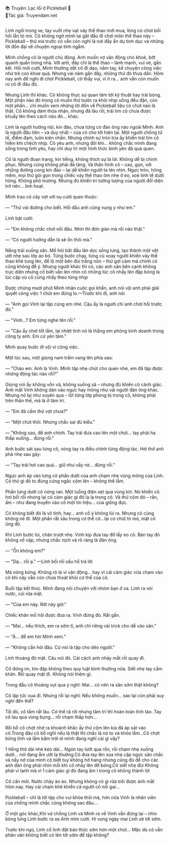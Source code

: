 📚 Truyện: Lạc lối ở Pickleball 🔞 
<br>
📖Tác giả: Truyendam.net
<br></br>

Linh ngồi trong xe, tay vuốt nhẹ vạt váy thể thao mới mua, lòng có chút bồi hồi lẫn tò mò. Cô không ngờ mình lại gật đầu đi chơi môn thể thao này – Pickleball – thứ mà trước cô vẫn còn nghĩ là nơi đầy ẩn dụ tình dục và những lời đồn đại về chuyện ngoại tình ngầm.
<br></br>
Minh chồng cô là người chủ động. Anh muốn vợ vận động cho khoẻ, bớt quanh quẩn trong nhà. Với anh, đây chỉ là thể thao – lành mạnh, vui vẻ, gắn kết. Hồi mới cưới, Minh thường dắt cô đi dạo, nắm tay, kể chuyện công việc như trẻ con khoe quà. Nhưng vài năm gần đây, những thứ đó thưa dần. Hôm nay anh đề nghị đi chơi Pickleball, cô thấy vui, vì ít ra... anh vẫn còn muốn rủ cô đi đâu đó.
<br></br>
Nhưng Linh thì khác. Cô không thực sự quan tâm tới kỹ thuật hay trái bóng. Một phần nào đó trong cô muốn thử bước ra khỏi nhịp sống đều đặn, còn một phần... chỉ muốn xem những lời đồn về Pickleball liệu có chút nào là thật. Cô không dám thừa nhận, nhưng đã lâu rồi, trái tim cô chưa được khuấy lên theo cách nào đó… khác.
<br></br>
Linh là người hướng nội, kín đáo, chưa từng có đàn ông nào ngoài Minh. Anh là người đầu tiên – và duy nhất – của cô cho tới hiện tại. Một người chồng tử tế, điềm đạm, luôn kiên nhẫn. Nhưng chính sự tròn trịa ấy khiến trái tim cô hiếm khi chệch nhịp. Cô yêu anh, nhưng đôi khi... không chắc mình đang sống trong tình yêu, hay chỉ duy trì một hình thức bình yên đã quá quen.
<br></br>
Cô là người đoan trang, kín tiếng, không thích sự lả lơi. Không dễ bị chinh phục. Nhưng cũng không phải đá tảng. Và thân hình cô – cao, gọn, với những đường cong kín đáo – lại dễ khiến người ta lén nhìn. Ngực tròn, hông mềm, mọi thứ gói gọn trong chiếc váy thể thao ôm nhẹ ở eo, xoè tinh tế dưới hông. Không phô trương. Nhưng đủ khiến trí tưởng tượng của người đối diện trở nên... linh hoạt.
<br></br>
Minh trao cô cây vợt với nụ cười quen thuộc:
<br></br>
— "Thử vài đường cho biết. Hồi đầu anh cũng vụng y như em."
<br></br>
Linh bật cười:
<br></br>
— "Em không chắc chơi nổi đâu. Nhìn thì đơn giản mà rối não thật."
<br></br>
— "Có người hướng dẫn là sẽ ổn thôi mà."
<br></br>
Nắng trải xuống sân. Mồ hôi bắt đầu lăn dọc sống lưng, tạo thành một vệt ướt nhẹ sau lớp áo bó. Từng bước chạy, từng cú xoay người khiến váy thể thao khẽ tung lên, để lộ một bên đùi trắng nõn – thứ gợi cảm mà chính cô cũng không để ý. Nhưng người khác thì có, các anh sân bên cạnh không trực diện nhưng cố biết vẫn lén nhìn cô những lúc cô nhẩy lên đập bóng là lúc cặp vú cô cũng nhẩy theo từng nhịp
<br></br>
Được chừng mươi phút Minh nhận cuộc gọi khẩn, anh nói vội anh phải giải quyết công việc 1 chút em đừng lo.—Trước khi đi, anh nói
<br></br>
— "Anh gọi Vinh lại tập cùng em nhé. Cậu ấy là người chỉ anh chơi hồi trước đó."
<br></br>
— "Vinh...? Em từng nghe tên rồi."
<br></br>
— "Cậu ấy chơi tốt lắm, lại nhiệt tình nó là thằng em phòng kinh doanh trong công ty anh. Em cứ yên tâm."
<br></br>
Minh quay bước đi vội vì công việc.
<br></br>
Một lúc sau, một giọng nam trầm vang lên phía sau:
<br></br>
— "Chào em. Anh là Vinh. Mình tập nhẹ chút cho quen nhé, em đã tập được những động tác nào rồi?"
<br></br>
Giọng nói ấy không vồn vã, không suồng sã – nhưng đủ khiến cô cảnh giác. Ánh mắt Vinh không dán vào ngực hay mông như vài người đàn ông khác. Nhưng nó lại như xuyên qua – lột từng lớp phòng bị trong cô, không phải trên thân thể, mà là ở tâm trí.
<br></br>
— "Em đã cầm thử vợt chưa?"
<br></br>
— "Một chút thôi. Nhưng chắc sai đủ kiểu."
<br></br>
— "Không sao, để anh chỉnh. Tay trái đưa cao lên một chút... tay phải hạ thấp xuống... đúng rồi."
<br></br>
Anh bước sát sau lưng cô, vòng tay ra điều chỉnh từng động tác. Hơi thở anh phả nhẹ sau gáy:
<br></br>
— "Tay trái hơi cao quá... giữ như vầy nè... đúng rồi."
<br></br>
Ngực anh áp vào lưng cô phần dưới của anh chạm nhẹ vùng mông của Linh. Có thứ gì đó to đùng cứng ngắc cộm lên – không thể lầm.
<br></br>
Phần lưng dưới cô nóng ran. Một luồng điện xẹt qua vùng kín. Nó khiến cô hơi bối rối nhưng lại có cảm giác gì đó lạ lạ trong cô. Và thứ cộm đó – rắn, ấm – như đang truyền vào cô một tín hiệu... của giống đực.
<br></br>
Cô không biết đó là vô tình, hay... anh cố ý không lùi ra. Nhưng cô cũng không né đi. Một phần rất sâu trong cơ thể cô...lại có chút tò mò, mặt cô ửng đỏ.
<br></br>
Khi Linh bước lùi, chân trượt nhẹ. Vinh kịp đưa tay đỡ lấy eo cô. Bàn tay đó không vồ vập, nhưng chắc nịch và rõ ràng là đàn ông.
<br></br>
— "Ổn không em?"
<br></br>
— "Dạ... rồi ạ." —Linh bối rối xấu hổ trả lời
<br></br>
Má nóng bừng. Không rõ là vì vận động... hay vì cái cảm giác vừa chạm vào cô khi nãy vẫn còn chưa thoát khỏi cơ thể của cô.
<br></br>
Buổi tập kết thúc. Minh đang nói chuyện với nhóm bạn ở xa. Linh ra vòi nước, cúi rửa mặt.
<br></br>
— "Của em này. Rớt nãy giờ."
<br></br>
Chiếc khăn mồ hôi được đưa ra. Vinh đứng đó. Rất gần.
<br></br>
— "Mai… nếu thích, em ra sớm tí, anh chỉ riêng vài trick cho dễ vào sân."
<br></br>
— "À… để em hỏi Minh xem."
<br></br>
— "Không cần hỏi đâu. Cứ nói là tập cho dẻo người."
<br></br>
Linh thoáng đỏ mặt. Câu nói đó. Cái cách anh nháy mắt rồi quay đi.
<br></br>
Cô đứng im, tim đập không theo quy luật bình thường nữa. Siết nhẹ tay cầm khăn. Rồi quay mặt đi. Không nói thêm gì.
<br></br>
Trong đầu cô thoáng vụt qua ý nghĩ: Mai... có nên ra sân sớm thật không?
<br></br>
Cô lập tức xua đi. Nhưng rồi lại nghĩ: Nếu không muốn... sao lại còn phải suy nghĩ đến thế?
<br></br>
Tối đó, cô tắm rất lâu. Cơ thể rã rời nhưng tâm trí thì hoàn toàn tỉnh táo. Tay cô lau qua vùng bụng… rồi chạm thấp hơn…
<br></br>
Rồi bỗ cô chợt nhớ ra khoảnh khắc ấy thứ cộm lên kia đã áp sát vào cô.Trong đâu cô bỗ nghĩ nếu là thật thì chắc là nó to và khỏe lắm...Cô chợt bừng tỉnh và lẩm bẩm trời ơi mình đang nghĩ cái gì vậy?
<br></br>
1 tiếng thở dài nhè kéo dài...
Ngón tay lướt qua rốn, rồi chạm nhẹ xuống dưới… nơi đang ẩm ướt lạ thường.Cô đưa tay lên xoa nhẹ cặp ngực săn chắc và nẩy nở của mình cô biết tuy không hở hang nhưng cũng đủ để cho các anh đàn ông phải nhìn mỗi khi cô nhảy lên đỡ bóng,Cô siết nhẹ đùi Không phải vì lạnh mà vì 1 cảm giác gì đó đang âm ỉ trong cô không thành lời
<br></br>
Cô cắn môi. Nước chảy ào ào. Nhưng không có gì rửa trôi được ánh mắt hôm nay. Hay cái chạm khẽ khiến cả người cô nổi gai...
<br></br>
Pickleball – chỉ là tới tập cho vui khỏe thôi mà, hơn nữa Vinh là nhân viên của chồng mình chắc cũng không sao đâu...
<br></br>
Ở một góc khác,Khi vợ chồng Linh và Minh ra về Vinh vẫn đứng lại – nhìn bóng lưng Linh bước ra xe.Anh mỉm cười. Hi vọng ngày mai Linh sẽ tới sớm.
<br></br>
Trước khi ngủ, Linh cố tình đặt báo thức sớm hơn một chút… Mặc dù cô vẫn phân vân không biết có lên tới sớm để tập không?
